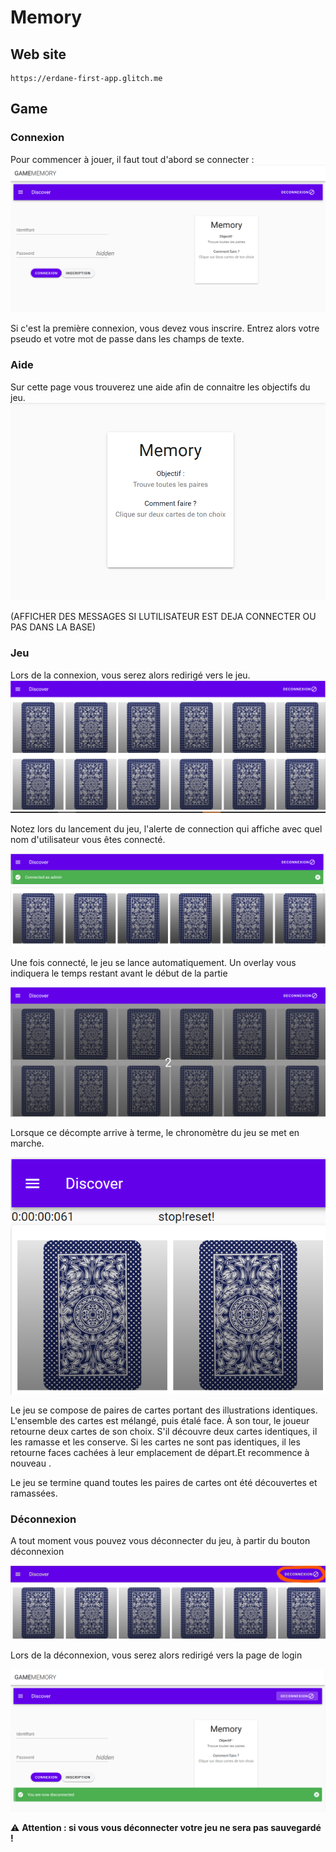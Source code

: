 # Memory

## Web site
```
https://erdane-first-app.glitch.me
```

## Game

### Connexion
Pour commencer à jouer, il faut tout d'abord se connecter :
![Login](/public/Login.png)

Si c'est la première connexion, vous devez vous inscrire.
Entrez alors votre pseudo et votre mot de passe dans les champs de texte.

### Aide
Sur cette page vous trouverez une aide afin de connaitre les objectifs du jeu.
![Help](/public/Help.png)

(AFFICHER DES MESSAGES SI LUTILISATEUR EST DEJA CONNECTER OU PAS DANS LA BASE)

### Jeu
Lors de la connexion, vous serez alors redirigé vers le jeu.
![Game](/public/Game.png)

Notez lors du lancement du jeu, l'alerte de connection qui affiche avec quel nom d'utilisateur vous êtes connecté.

![Alerte connexion](/public/AlertConnection.png)

Une fois connecté, le jeu se lance automatiquement.
Un overlay vous indiquera le temps restant avant le début de la partie

![Overlay](public/Overlay.png)

Lorsque ce décompte arrive à terme, le chronomètre du jeu se met en marche.

![Chronometre](public/Chronometre.png)

Le jeu se compose de paires de cartes portant des illustrations identiques. L'ensemble des cartes est mélangé, puis étalé face.
À son tour, le joueur retourne deux cartes de son choix. S'il découvre deux cartes identiques, il les ramasse et les conserve. Si les cartes ne sont pas identiques, il les retourne faces cachées à leur emplacement de départ.Et recommence à nouveau .

Le jeu se termine quand toutes les paires de cartes ont été découvertes et ramassées.

### Déconnexion
A tout moment vous pouvez vous déconnecter du jeu, à partir du bouton déconnexion

![Deconnexion](/public/BoutonDeconnexion.jpg)

Lors de la déconnexion, vous serez alors redirigé vers la page de login

![Retour page login](/public/Retour_page_login.png)

:warning: **Attention : si vous vous déconnecter votre jeu ne sera pas sauvegardé !**
